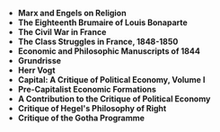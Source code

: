 <ul>
 <li><b><a target="_blank" href="https://github.com/manjunath5496/Books-by-Karl-Marx/blob/master/krl(1).pdf" style="text-decoration:none;"> Marx and Engels on Religion</a></b></li>
  
<li><b><a target="_blank" href="https://github.com/manjunath5496/Books-by-Karl-Marx/blob/master/krl(2).pdf" style="text-decoration:none;">The Eighteenth Brumaire of Louis Bonaparte </a></b></li>  
  
<li><b><a target="_blank" href="https://github.com/manjunath5496/Books-by-Karl-Marx/blob/master/krl(3).pdf" style="text-decoration:none;">The Civil War in France </a></b></li>
                               
 <li><b><a target="_blank" href="https://github.com/manjunath5496/Books-by-Karl-Marx/blob/master/krl(4).pdf" style="text-decoration:none;">The Class Struggles in France, 1848-1850 </a></b></li>                              
<li><b><a target="_blank" href="https://github.com/manjunath5496/Books-by-Karl-Marx/blob/master/krl(5).pdf" style="text-decoration:none;">Economic and Philosophic Manuscripts of 1844</a></b></li>
                                <li><b><a target="_blank" href="https://github.com/manjunath5496/Books-by-Karl-Marx/blob/master/krl(6).pdf" style="text-decoration:none;">Grundrisse</a></b></li>
                <li><b><a target="_blank" href="https://github.com/manjunath5496/Books-by-Karl-Marx/blob/master/krl(7).pdf" style="text-decoration:none;">Herr Vogt</a></b></li>                                
         <li><b><a target="_blank" href="https://github.com/manjunath5496/Books-by-Karl-Marx/blob/master/krl(8).pdf" style="text-decoration:none;">Capital: A Critique of Political Economy, Volume I</a></b></li>                                 

<li><b><a target="_blank" href="https://github.com/manjunath5496/Books-by-Karl-Marx/blob/master/krl(9).pdf" style="text-decoration:none;">Pre-Capitalist Economic Formations </a></b></li>

<li><b><a target="_blank" href="https://github.com/manjunath5496/Books-by-Karl-Marx/blob/master/krl(10).pdf" style="text-decoration:none;">A Contribution to the Critique of Political Economy </a></b></li>

<li><b><a target="_blank" href="https://github.com/manjunath5496/Books-by-Karl-Marx/blob/master/krl(11).pdf" style="text-decoration:none;">Critique of Hegel's Philosophy of Right </a></b></li>

<li><b><a target="_blank" href="https://github.com/manjunath5496/Books-by-Karl-Marx/blob/master/krl(12).pdf" style="text-decoration:none;">Critique of the Gotha Programme</a></b></li>

</ul>
